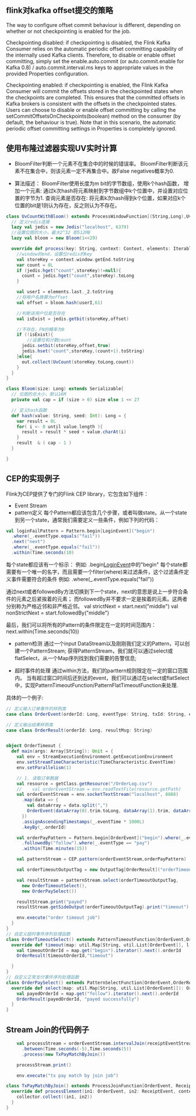 

## flink对kafka offset提交的策略
The way to configure offset commit behaviour is different, depending on whether or not checkpointing is enabled for the job.

Checkpointing disabled: 
if checkpointing is disabled, the Flink Kafka Consumer relies on the automatic periodic offset committing capability of the internally used Kafka clients. Therefore, to disable or enable offset committing, simply set the enable.auto.commit (or auto.commit.enable for Kafka 0.8) / auto.commit.interval.ms keys to appropriate values in the provided Properties configuration.

Checkpointing enabled: 
if checkpointing is enabled, the Flink Kafka Consumer will commit the offsets stored in the checkpointed states when the checkpoints are completed. This ensures that the committed offsets in Kafka brokers is consistent with the offsets in the checkpointed states. Users can choose to disable or enable offset committing by calling the setCommitOffsetsOnCheckpoints(boolean) method on the consumer (by default, the behaviour is true). Note that in this scenario, the automatic periodic offset committing settings in Properties is completely ignored.

## 使用布隆过滤器实现UV实时计算
- BloomFilter判断一个元素不在集合中的时候的错误率。 BloomFilter判断该元素不在集合中，则该元素一定不再集合中。故False negatives概率为0.

- 算法描述： BloomFilter使用长度为m bit的字节数组，使用k个hash函数，
增加一个元素: 通过k次hash将元素映射到字节数组中k个位置中，并设置对应位置的字节为1.
查询元素是否存在: 将元素k次hash得到k个位置，如果对应k个位置的bit是1则认为存在，反之则认为不存在。

```scala
class UvCountWithBloom() extends ProcessWindowFunction[(String,Long),UvCount,String,TimeWindow]{
  // 定义redis连接
  lazy val jedis = new Jedis("localhost", 6379)
  //设置位图的大小，最大2^32 即512MB
  lazy val bloom = new Bloom(1<<29)

  override def process(key: String, context: Context, elements: Iterable[(String, Long)], out: Collector[UvCount]): Unit = {
    //window的end，设置位redis的key
    val storeKey = context.window.getEnd.toString
    var count = 0L
    if (jedis.hget("count",storeKey)!=null){
      count = jedis.hget("count",storeKey).toLong
    }

    val userI = elements.last._2.toString
    //将用户名换算为offset
    val offset = bloom.hash(userI,61)

    //判断该用户位是否存在
    val isExist = jedis.getbit(storeKey,offset)

    //不存在，FN的概率为0
    if (!isExist){
        //设置位和计数count
      jedis.setbit(storeKey,offset,true)
      jedis.hset("count",storeKey,(count+1).toString)
    }else{
      out.collect(UvCount(storeKey.toLong,count))
    }
  }
}

class Bloom(size: Long) extends Serializable{
  // 位图的总大小，默认16M
  private val cap = if (size > 0) size else 1 << 27

  // 定义hash函数
  def hash(value: String, seed: Int): Long = {
    var result = 0L
    for( i <- 0 until value.length ){
      result = result * seed + value.charAt(i)
    }
    result  & ( cap - 1 )
  }

}
```

## CEP的实现例子
Flink为CEP提供了专门的Flink CEP library，它包含如下组件：

- Event Stream
- pattern定义
每个Pattern都应该包含几个步骤，或者叫做state。从一个state到另一个state，通常我们需要定义一些条件，例如下列的代码：
```scala
val loginFailPattern = Pattern.begin[LoginEvent]("begin")
  .where(_.eventType.equals("fail"))
  .next("next")
  .where(_.eventType.equals("fail"))
  .within(Time.seconds(10)
```
每个state都应该有一个标示：
例如: .begin[LoginEvent]("begin")中的"begin"
每个state都需要有一个唯一的名字，而且需要一个filter(where)来过滤条件，这个过滤条件定义事件需要符合的条件
例如: .where(_.eventType.equals("fail"))

通过next或者followedBy方法切换到下一个state，next的意思是说上一步符合条件的元素之后紧挨着的元素；
而followedBy并不要求一定是挨着的元素。这两者分别称为严格近邻和非严格近邻。
val strictNext = start.next("middle")
val nonStrictNext = start.followedBy("middle")

最后，我们可以将所有的Pattern的条件限定在一定的时间范围内：
next.within(Time.seconds(10))

- pattern检测
通过一个input DataStream以及刚刚我们定义的Pattern，可以创建一个PatternStream;
获得PatternStream，我们就可以通过select或flatSelect，从一个Map序列找到我们需要的告警信息;

- 超时事件的处理
通过within方法，我们的parttern规则限定在一定的窗口范围内。
当有超过窗口时间后还到达的event，我们可以通过在select或flatSelect中，实现PatternTimeoutFunction/PatternFlatTimeoutFunction来处理.

具体的一个例子:

```scala
// 定义输入订单事件的样例类
case class OrderEvent(orderId: Long, eventType: String, txId: String, eventTime: Long)

// 定义输出结果样例类
case class OrderResult(orderId: Long, resultMsg: String)


object OrderTimeout {
  def main(args: Array[String]): Unit = {
    val env = StreamExecutionEnvironment.getExecutionEnvironment
    env.setStreamTimeCharacteristic(TimeCharacteristic.EventTime)
    env.setParallelism(1)

    // 1. 读取订单数据
    val resource = getClass.getResource("/OrderLog.csv")
    //    val orderEventStream = env.readTextFile(resource.getPath)
    val orderEventStream = env.socketTextStream("localhost", 8888)
      .map(data => {
        val dataArray = data.split(",")
        OrderEvent(dataArray(0).trim.toLong, dataArray(1).trim, dataArray(2).trim, dataArray(3).trim.toLong)
      })
      .assignAscendingTimestamps(_.eventTime * 1000L)
      .keyBy(_.orderId)

    val orderPayPattern = Pattern.begin[OrderEvent]("begin").where(_.eventType == "create")
      .followedBy("follow").where(_.eventType == "pay")
      .within(Time.minutes(15))

    val patternStream = CEP.pattern(orderEventStream,orderPayPattern)

    val orderTimeoutOutputTag = new OutputTag[OrderResult]("orderTimeout")

    val resultStream = patternStream.select(orderTimeoutOutputTag,
      new OrderTimeoutSelect(),
      new OrderPaySelect())

    resultStream.print("payed")
    resultStream.getSideOutput(orderTimeoutOutputTag).print("timeout")

    env.execute("order timeout job")
  }
}
// 自定义超时事件序列处理函数
class OrderTimeoutSelect() extends PatternTimeoutFunction[OrderEvent,OrderResult]{
  override def timeout(map: util.Map[String, util.List[OrderEvent]], l: Long): OrderResult = {
    val timeoutOrderId = map.get("begin").iterator().next().orderId
    OrderResult(timeoutOrderId,"timeout")

  }
}
// 自定义正常支付事件序列处理函数
class OrderPaySelect() extends PatternSelectFunction[OrderEvent,OrderResult]{
  override def select(map: util.Map[String, util.List[OrderEvent]]): OrderResult = {
    val payedOrderId = map.get("follow").iterator().next().orderId
    OrderResult(payedOrderId, "payed successfully")
  }
}
```

## Stream Join的代码例子
```scala
    val processStream = orderEventStream.intervalJoin(receiptEventStream)
      .between(Time.seconds(-5),Time.seconds(5))
      .process(new TxPayMatchByJoin())

    processStream.print()

    env.execute("tx pay match by join job")
```
```scala
class TxPayMatchByJoin() extends ProcessJoinFunction[OrderEvent, ReceiptEvent, (OrderEvent, ReceiptEvent)]{
  override def processElement(in1: OrderEvent, in2: ReceiptEvent, context: ProcessJoinFunction[OrderEvent, ReceiptEvent, (OrderEvent, ReceiptEvent)]#Context, collector: Collector[(OrderEvent, ReceiptEvent)]): Unit = {
    collector.collect((in1, in2))
  }
}
```




